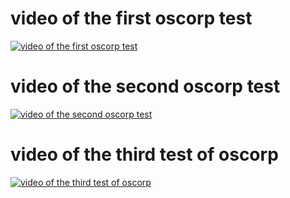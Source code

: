 # video of the first oscorp test

[![video of the first oscorp test](https://img.youtube.com/vi/hP1flFgDdLQ/0.jpg)](https://www.youtube.com/watch?v=hP1flFgDdLQ "VIDEO DEL ROBOT OSCORP "
)
# video of the second oscorp test
[![video of the second oscorp test](https://img.youtube.com/vi/hP1flFgDdLQ/0.jpg)](https://youtu.be/AnX9UVvoi4Q?si=hP1flFgDdLQ.jpg)


# video of the third test of oscorp
[![video of the third test of oscorp](https://img.youtube.com/vi/BKkf62L762U.jpg)](https://m.youtube.com/watch?v=BKkf62L762U)
